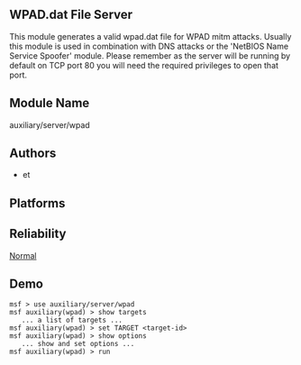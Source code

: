 ## WPAD.dat File Server

This module generates a valid wpad.dat file for WPAD mitm 
attacks. Usually this module is used in combination with DNS 
attacks or the 'NetBIOS Name Service Spoofer' module. Please 
remember as the server will be running by default on TCP 
port 80 you will need the required privileges to open that 
port.


## Module Name
auxiliary/server/wpad

## Authors
* et





## Platforms


## Reliability
[Normal](https://github.com/rapid7/metasploit-framework/wiki/Exploit-Ranking)

## Demo

```
msf > use auxiliary/server/wpad
msf auxiliary(wpad) > show targets
   ... a list of targets ...
msf auxiliary(wpad) > set TARGET <target-id>
msf auxiliary(wpad) > show options
   ... show and set options ...
msf auxiliary(wpad) > run
```
    
    